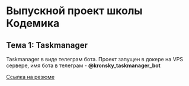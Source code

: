 # Выпускной проект школы Кодемика
## Тема 1: Taskmanager

Taskmanager в виде телеграм бота.
Проект запущен в докере на VPS сервере, имя бота в телеграм - **@kronsky_taskmanager_bot**

[Ссылка на резюме](https://yoshkar-ola.hh.ru/resume/1f941b4dff07b5c6170039ed1f654842796f52)

